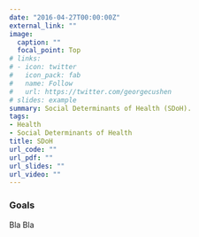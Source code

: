 ```yaml
---
date: "2016-04-27T00:00:00Z"
external_link: ""
image:
  caption: ""
  focal_point: Top
# links:
# - icon: twitter
#   icon_pack: fab
#   name: Follow
#   url: https://twitter.com/georgecushen
# slides: example
summary: Social Determinants of Health (SDoH).
tags:
- Health
- Social Determinants of Health
title: SDoH
url_code: ""
url_pdf: ""
url_slides: ""
url_video: ""
---
```


### Goals
Bla Bla
